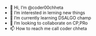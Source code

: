 - 👋 Hi, I’m @coder00chheta
- 👀 I’m interested in lerning new things
- 🌱 I’m currently learning DSALGO champ
- 💞️ I’m looking to collaborate on CP,PRo
- 📫 How to reach me call coder chheta

<!---
coder00chheta/coder00chheta is a ✨ special ✨ repository because its `README.md` (this file) appears on your GitHub profile.
You can click the Preview link to take a look at your changes.
--->

